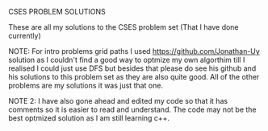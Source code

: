 CSES PROBLEM SOLUTIONS

These are all my solutions to the CSES problem set (That I have done currently)

NOTE: For intro problems grid paths I used https://github.com/Jonathan-Uy solution as I couldn't find a good way to optmize my own algorthim till I realised I could just
use DFS but besides that please do see his github and his solutions to this problem set as they are also quite good. All of the other problems are my solutions it was just
that one.

NOTE 2: I have also gone ahead and edited my code so that it has comments so it is easier to read and understand. The code may not be the best optmized solution
as I am still learning c++.
